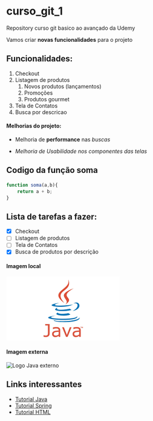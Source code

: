 # curso_git_1
Repository curso git basico ao avançado da Udemy

Vamos criar **novas funcionalidades** para o projeto

## Funcionalidades:

1. Checkout
2. Listagem de produtos
    1. Novos produtos (lançamentos)
    2. Promoções
    3. Produtos gourmet
4. Tela de Contatos
5. Busca por descricao

#### Melhorias do projeto:
- Melhoria de __performance__ nas *buscas*
* _Melhoria de Usabilidade nos componentes das telas_

## Codigo da função soma
```javascript
function soma(a,b){
    return a + b;
}
```
## Lista de tarefas a fazer:
- [x] Checkout
- [ ] Listagem de produtos
- [ ] Tela de Contatos
- [x] Busca de produtos por descrição
#### Imagem local

![Logo Java](img_java.png)

#### Imagem externa
![Logo Java externo](https://img.ibxk.com.br/materias/7204960/56172.jpg?ims=328x)

## Links interessantes
- [Tutorial Java](https://www.w3schools.com/java/default.asp)
- [Tutorial Spring](https://www.baeldung.com/spring-tutorial)
- [Tutorial HTML](https://www.w3schools.com/html/)


